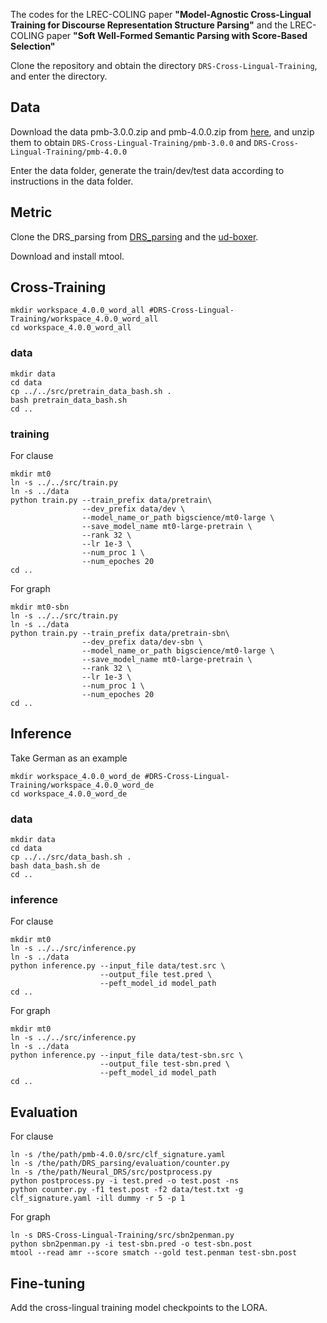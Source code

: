 The codes for the LREC-COLING paper **"Model-Agnostic Cross-Lingual Training for Discourse
Representation Structure Parsing"** and the LREC-COLING paper **"Soft Well-Formed Semantic Parsing with Score-Based Selection"**

Clone the repository and obtain the directory `DRS-Cross-Lingual-Training`, and enter the directory.

## Data

Download the data pmb-3.0.0.zip and pmb-4.0.0.zip from [here](https://pmb.let.rug.nl/releases), and unzip them to obtain `DRS-Cross-Lingual-Training/pmb-3.0.0` and `DRS-Cross-Lingual-Training/pmb-4.0.0`

Enter the data folder, generate the train/dev/test data according to instructions in the data folder.

## Metric

Clone the DRS_parsing from [DRS_parsing](https://github.com/RikVN/DRS_parsing) and the [ud-boxer](https://github.com/WPoelman/ud-boxer).

Download and install mtool.

## Cross-Training

```
mkdir workspace_4.0.0_word_all #DRS-Cross-Lingual-Training/workspace_4.0.0_word_all
cd workspace_4.0.0_word_all
```

### data

```
mkdir data
cd data
cp ../../src/pretrain_data_bash.sh .
bash pretrain_data_bash.sh
cd ..
```

### training

For clause
```
mkdir mt0 
ln -s ../../src/train.py
ln -s ../data
python train.py --train_prefix data/pretrain\
                --dev_prefix data/dev \
                --model_name_or_path bigscience/mt0-large \
                --save_model_name mt0-large-pretrain \
                --rank 32 \
                --lr 1e-3 \
                --num_proc 1 \
                --num_epoches 20
cd ..
```
For graph
```
mkdir mt0-sbn
ln -s ../../src/train.py
ln -s ../data
python train.py --train_prefix data/pretrain-sbn\
                --dev_prefix data/dev-sbn \
                --model_name_or_path bigscience/mt0-large \
                --save_model_name mt0-large-pretrain \
                --rank 32 \
                --lr 1e-3 \
                --num_proc 1 \
                --num_epoches 20
cd ..
```

## Inference

Take German as an example

```
mkdir workspace_4.0.0_word_de #DRS-Cross-Lingual-Training/workspace_4.0.0_word_de
cd workspace_4.0.0_word_de
```

### data

```
mkdir data
cd data
cp ../../src/data_bash.sh .
bash data_bash.sh de
cd ..
```
### inference

For clause
```
mkdir mt0
ln -s ../../src/inference.py
ln -s ../data
python inference.py --input_file data/test.src \
                    --output_file test.pred \
                    --peft_model_id model_path
cd ..
```
For graph
```
mkdir mt0
ln -s ../../src/inference.py
ln -s ../data
python inference.py --input_file data/test-sbn.src \
                    --output_file test-sbn.pred \
                    --peft_model_id model_path
cd ..
```

## Evaluation

For clause
```
ln -s /the/path/pmb-4.0.0/src/clf_signature.yaml
ln -s /the/path/DRS_parsing/evaluation/counter.py
ln -s /the/path/Neural_DRS/src/postprocess.py
python postprocess.py -i test.pred -o test.post -ns
python counter.py -f1 test.post -f2 data/test.txt -g clf_signature.yaml -ill dummy -r 5 -p 1
```

For graph
```
ln -s DRS-Cross-Lingual-Training/src/sbn2penman.py
python sbn2penman.py -i test-sbn.pred -o test-sbn.post
mtool --read amr --score smatch --gold test.penman test-sbn.post
```

## Fine-tuning

Add the cross-lingual training model checkpoints to the LORA.




